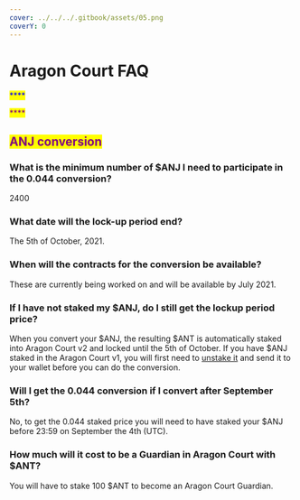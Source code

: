 ```yaml
---
cover: ../../../.gitbook/assets/05.png
coverY: 0
---
```


# Aragon Court FAQ

<mark style="color:blue;">****</mark>

<mark style="color:purple;">****</mark>

###

## <mark style="color:purple;">ANJ conversion</mark>

### **What is the minimum number of $ANJ I need to participate in the 0.044 conversion?**

2400

### **What date will the lock-up period end?**

The 5th of October, 2021.

### **When will the contracts for the conversion be available?**

These are currently being worked on and will be available by July 2021.

### **If I have not staked my $ANJ, do I still get the lockup period price?**

When you convert your $ANJ, the resulting $ANT is automatically staked into Aragon Court v2 and locked until the 5th of October. If you have $ANJ staked in the Aragon Court v1, you will first need to [unstake it](https://v1.court.aragon.org) and send it to your wallet before you can do the conversion.

### **Will I get the 0.044 conversion if I convert after September 5th?**

No, to get the 0.044 staked price you will need to have staked your $ANJ before 23:59 on September the 4th (UTC).

### **How much will it cost to be a Guardian in Aragon Court with $ANT?**

You will have to stake 100 $ANT to become an Aragon Court Guardian.
